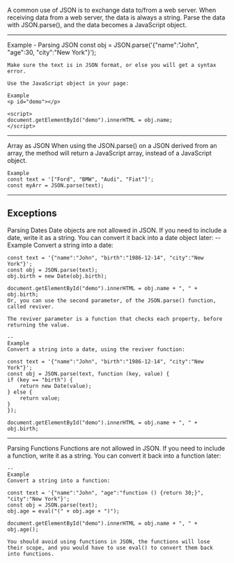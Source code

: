 A common use of JSON is to exchange data to/from a web server.
When receiving data from a web server, the data is always a string.
Parse the data with JSON.parse(), and the data becomes a JavaScript object.


---
Example - Parsing JSON
    const obj = JSON.parse('{"name":"John", "age":30, "city":"New York"}');
    
    Make sure the text is in JSON format, or else you will get a syntax error.

    Use the JavaScript object in your page:

    Example
    <p id="demo"></p>

    <script>
    document.getElementById("demo").innerHTML = obj.name;
    </script>

---
Array as JSON
When using the JSON.parse() on a JSON derived from an array, the method will return a JavaScript array, instead of a JavaScript object.

    Example
    const text = '["Ford", "BMW", "Audi", "Fiat"]';
    const myArr = JSON.parse(text);

-------
Exceptions
--
Parsing Dates
Date objects are not allowed in JSON.
If you need to include a date, write it as a string.
You can convert it back into a date object later:
    --
    Example
    Convert a string into a date:

    const text = '{"name":"John", "birth":"1986-12-14", "city":"New York"}';
    const obj = JSON.parse(text);
    obj.birth = new Date(obj.birth);

    document.getElementById("demo").innerHTML = obj.name + ", " + obj.birth;
    Or, you can use the second parameter, of the JSON.parse() function, called reviver.

    The reviver parameter is a function that checks each property, before returning the value.

    --
    Example
    Convert a string into a date, using the reviver function:

    const text = '{"name":"John", "birth":"1986-12-14", "city":"New York"}';
    const obj = JSON.parse(text, function (key, value) {
    if (key == "birth") {
        return new Date(value);
    } else {
        return value;
    }
    });

    document.getElementById("demo").innerHTML = obj.name + ", " + obj.birth;

----
Parsing Functions
Functions are not allowed in JSON.
If you need to include a function, write it as a string.
You can convert it back into a function later:
    
    --
    Example
    Convert a string into a function:

    const text = '{"name":"John", "age":"function () {return 30;}", "city":"New York"}';
    const obj = JSON.parse(text);
    obj.age = eval("(" + obj.age + ")");

    document.getElementById("demo").innerHTML = obj.name + ", " + obj.age();
    
    You should avoid using functions in JSON, the functions will lose their scope, and you would have to use eval() to convert them back into functions.